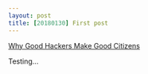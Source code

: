 ```yaml
---
layout: post
title: [20180130] First post
---
```


[Why Good Hackers Make Good Citizens](https://www.ted.com/talks/catherine_bracy_why_good_hackers_make_good_citizens#t-70937)

Testing...
